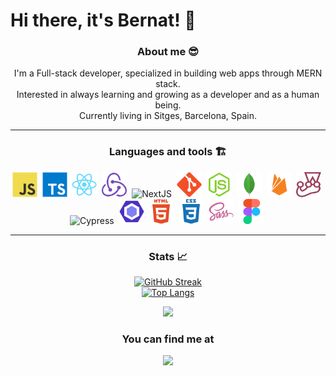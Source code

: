 <h1> Hi there, it's Bernat! 👋 </h1>

<section align="center">
    <h3>About me 😎</h3>
    <p>I'm a Full-stack developer, specialized in building web apps through MERN stack.<br />Interested in always learning and growing as a developer and as a human being.<br /> Currently living in Sitges, Barcelona, Spain.</p>
</section>

---

<section align="center">
    <h3>Languages and tools 🏗️</h3>
    <div>
        <img src="https://github.com/devicons/devicon/blob/master/icons/javascript/javascript-original.svg" title="JavaScript" alt="JavaScript" width="40" height="40"/>&nbsp;
        <img src="https://github.com/devicons/devicon/blob/master/icons/typescript/typescript-original.svg" title="TypeScript" alt="TypeScript" width="40" height="40"/>&nbsp;
        <img src="https://github.com/devicons/devicon/blob/master/icons/react/react-original.svg" title="React" alt="React" width="40" height="40"/>&nbsp;
        <img src="https://github.com/devicons/devicon/blob/master/icons/redux/redux-original.svg" title="Redux" alt="Redux " width="40" height="40"/>&nbsp;
        <img src="https://www.rlogical.com/wp-content/uploads/2021/08/Rlogical-Blog-Images-thumbnail.png" title="NextJS" alt="NextJS " width="40" height="40"/>&nbsp;
        <img src="https://github.com/devicons/devicon/blob/master/icons/git/git-original.svg" title="Git" **alt="Git" width="40" height="40"/>&nbsp;
        <img src="https://github.com/devicons/devicon/blob/master/icons/nodejs/nodejs-original.svg" title="NodeJS" alt="NodeJS" width="40" height="40"/>&nbsp;
        <img src="https://github.com/devicons/devicon/blob/master/icons/mongodb/mongodb-original.svg" title="MongoDB" alt="MongoDB" width="40" height="40"/>&nbsp;
        <img src="https://github.com/devicons/devicon/blob/master/icons/firebase/firebase-plain.svg" title="Firebase" alt="Firebase" width="40" height="40"/>&nbsp;
        <img src="https://github.com/devicons/devicon/blob/master/icons/jest/jest-plain.svg" title="Jest" alt="Jest" width="40" height="40"/>&nbsp;
        <img src="https://iconape.com/wp-content/files/gj/370774/svg/370774.svg" title="Cypress" alt="Cypress" width="40" height="40"/>&nbsp;
        <img src="https://github.com/devicons/devicon/blob/master/icons/eslint/eslint-original.svg" title="Eslint" alt="Eslint" width="40" height="40"/>&nbsp;
        <img src="https://github.com/devicons/devicon/blob/master/icons/html5/html5-plain-wordmark.svg" title="HTML5" alt="HTML" width="40" height="40"/>&nbsp;
        <img src="https://github.com/devicons/devicon/blob/master/icons/css3/css3-plain-wordmark.svg"  title="CSS3" alt="CSS" width="40" height="40"/>&nbsp;
        <img src="https://github.com/devicons/devicon/blob/master/icons/sass/sass-original.svg"  title="SASS" alt="SASS" width="40" height="40"/>&nbsp;
        <img src="https://github.com/devicons/devicon/blob/master/icons/figma/figma-original.svg" title="Figma" alt="Figma" width="40" height="40"/>&nbsp;
     </div>
</section>

---

<section align="center">
<h3>Stats 📈</h3>
    
[![GitHub Streak](http://github-readme-streak-stats.herokuapp.com?user=NatBernat&theme=vue-dark&background=273849)](https://git.io/streak-stats) <br />
[![Top Langs](https://github-readme-stats.vercel.app/api/top-langs/?username=NatBernat&layout=compact&theme=vue-dark)](https://github.com/anuraghazra/github-readme-stats)  
</section>
  
 <div id="header" align="center">
  <img src="https://media.giphy.com/media/fQZX2aoRC1Tqw/giphy.gif" width="200"/>
</div>

<h3 align="center">
  You can find me at
</h3>

<p align="center">
  <a href="https://www.linkedin.com/in/bernat-arcusa-rubio/">
    <img src="https://img.shields.io/badge/LinkedIn-%230077B5.svg?&style=flat-square&logo=linkedin&logoColor=white" />
  </a>
</p>
